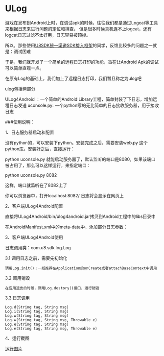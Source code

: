 # ULog

游戏在发布到Android上时，在调试apk的时候，往往我们都是通过Logcat等工具来根据日志来进行问题的定位和排查，
但是很多时候真机连不上logcat，还有logcat日志过滤不太好用，日志容易被顶掉。

所以，那些使用[U8SDK统一渠道SDK接入框架](http://www.uustory.com)的同学，反馈比较多的问题之一就是：调试困难

于是，我们就开发了一个简单的远程日志打印的功能，旨在让Android Apk的调试可以简单直观一点。

在原有Log的基础上，我们加上了远程日志打印，我们暂且称之为ulog吧

ulog包括两部分

ULog4Android ：一个简单的Android Library工程，简单封装了下日志，增加远程日志发送
uconsole.py: 一个python写的无比简单的日志接收服务器，用于接收日志


###使用说明：

1、日志服务器启动和配置

没有python的，可以安装下python。安装完成之后，需要安装web.py 这个python库。安装好之后，直接运行：

python uconsole.py 就能启动服务器了，默认监听的端口是8080，如果该端口被占用了，那么可以这样运行，来指定端口：

python uconsole.py 8082 

这样，端口就监听在了8082上了

你可以浏览器中，打开localhost:8082/ 日志将会显示在网页上


2、客户端ULog4Android配置

直接将ULog4Android/bin/ulog4android.jar拷贝到Android工程中的libs目录中

在AndroidManifest.xml中的meta-data中，添加部分日志参数：

<meta-data android:name="ulog.enable" android:value="true" />  <!--是否开启日志，关闭之后，不会输出到logcat也不会输出到远程-->
<meta-data android:name="ulog.level" android:value="DEBUG" />   <!--日志级别(DEBUG|INFO|WARNING|ERROR)-->
<meta-data android:name="ulog.local" android:value="true" />    <!--是否在logcat中打印-->
<meta-data android:name="ulog.remote" android:value="true" />   <!--是否远程打印-->
<meta-data android:name="ulog.remote_interval" android:value="500" />   <!--远程打印时，日志上报间隔，单位毫秒-->
<meta-data android:name="ulog.remote_url" android:value="http://192.168.18.9:8080/" />  <!--远程日志服务器地址，就是uconsole监听的地址-->


3、客户端ULog4Android使用

日志调用类：com.u8.sdk.log.Log

3.1 调用日志之前，需要先初始化
```
调用Log.init()；一般推荐在Application的onCreate或者attachBaseContext中调用
```
3.2 调用销毁 
```
在应用退出的时候，调用Log.destory()接口，进行销毁
```

3.3 日志调用
```
Log.d(String tag, String msg)
Log.i(String tag, String msg)
Log.w(String tag, String msg)
Log.w(String tag, String msg, Throwable e)
Log.e(String tag, String msg)
Log.e(String tag, String msg, Throwable e)
```

4、运行截图

[运行图片](images/rmlog.png)







